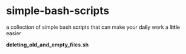 # simple-bash-scripts

a collection of simple bash scripts that can make your daily work a little easier


__deleting_old_and_empty_files.sh__
